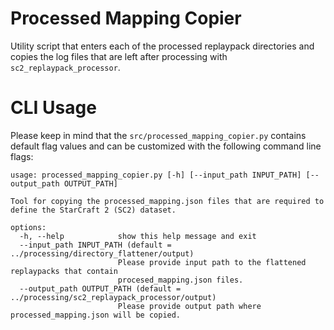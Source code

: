 # Processed Mapping Copier

Utility script that enters each of the processed replaypack directories and copies the log files that are left after processing with `sc2_replaypack_processor`.

# CLI Usage

Please keep in mind that the  ```src/processed_mapping_copier.py``` contains default flag values and can be customized with the following command line flags:
```
usage: processed_mapping_copier.py [-h] [--input_path INPUT_PATH] [--output_path OUTPUT_PATH]

Tool for copying the processed_mapping.json files that are required to define the StarCraft 2 (SC2) dataset.  

options:
  -h, --help            show this help message and exit
  --input_path INPUT_PATH (default = ../processing/directory_flattener/output)
                        Please provide input path to the flattened replaypacks that contain
                        procesed_mapping.json files.
  --output_path OUTPUT_PATH (default = ../processing/sc2_replaypack_processor/output)
                        Please provide output path where processed_mapping.json will be copied.
```
